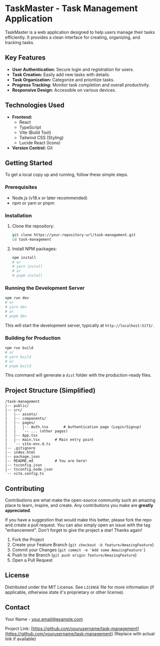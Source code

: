 # TaskMaster - Task Management Application

TaskMaster is a web application designed to help users manage their tasks efficiently. It provides a clean interface for creating, organizing, and tracking tasks.

## Key Features

*   **User Authentication:** Secure login and registration for users.
*   **Task Creation:** Easily add new tasks with details.
*   **Task Organization:** Categorize and prioritize tasks.
*   **Progress Tracking:** Monitor task completion and overall productivity.
*   **Responsive Design:** Accessible on various devices.

## Technologies Used

*   **Frontend:**
    *   React
    *   TypeScript
    *   Vite (Build Tool)
    *   Tailwind CSS (Styling)
    *   Lucide React (Icons)
*   **Version Control:** Git

## Getting Started

To get a local copy up and running, follow these simple steps.

### Prerequisites

*   Node.js (v18.x or later recommended)
*   npm or yarn or pnpm

### Installation

1.  Clone the repository:
    ```sh
    git clone https://your-repository-url/task-management.git
    cd task-management
    ```
2.  Install NPM packages:
    ```sh
    npm install
    # or
    # yarn install
    # or
    # pnpm install
    ```

### Running the Development Server

```sh
npm run dev
# or
# yarn dev
# or
# pnpm dev
```

This will start the development server, typically at `http://localhost:5173/`.

### Building for Production

```sh
npm run build
# or
# yarn build
# or
# pnpm build
```

This command will generate a `dist` folder with the production-ready files.

## Project Structure (Simplified)

```
/task-management
|-- public/
|-- src/
|   |-- assets/
|   |-- components/
|   |-- pages/
|   |   |-- Auth.tsx       # Authentication page (Login/Signup)
|   |   `-- ... (other pages)
|   |-- App.tsx
|   |-- main.tsx       # Main entry point
|   `-- vite-env.d.ts
|-- .gitignore
|-- index.html
|-- package.json
|-- README.md          # You are here!
|-- tsconfig.json
|-- tsconfig.node.json
`-- vite.config.ts
```

## Contributing

Contributions are what make the open-source community such an amazing place to learn, inspire, and create. Any contributions you make are **greatly appreciated**.

If you have a suggestion that would make this better, please fork the repo and create a pull request. You can also simply open an issue with the tag "enhancement".
Don't forget to give the project a star! Thanks again!

1.  Fork the Project
2.  Create your Feature Branch (`git checkout -b feature/AmazingFeature`)
3.  Commit your Changes (`git commit -m 'Add some AmazingFeature'`)
4.  Push to the Branch (`git push origin feature/AmazingFeature`)
5.  Open a Pull Request

## License

Distributed under the MIT License. See `LICENSE` file for more information (if applicable, otherwise state it's proprietary or other license).

## Contact

Your Name - your.email@example.com

Project Link: [https://github.com/yourusername/task-management](https://github.com/yourusername/task-management) (Replace with actual link if available)